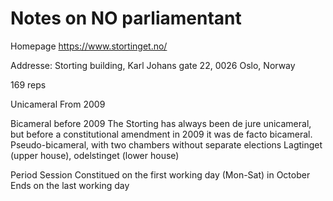 # Notes on NO parliamentant

Homepage
https://www.stortinget.no/


Addresse:
Storting building, Karl Johans gate 22, 0026 Oslo, Norway

169 reps




Unicameral
From 2009

Bicameral before 2009
The Storting has always been de jure unicameral, but before a constitutional amendment in 2009 it was de facto bicameral.
Pseudo-bicameral, with two chambers without separate elections
Lagtinget (upper house), odelstinget (lower house)


Period
Session
Constitued on the first working day (Mon-Sat) in October
Ends on the last working day 
